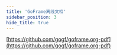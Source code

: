 ```yaml
---
title: 'GoFrame离线文档'
sidebar_position: 3
hide_title: true
---
```


[https://github.com/gogf/goframe.org-pdf](https://github.com/gogf/goframe.org-pdf)